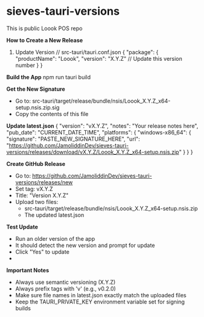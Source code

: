 # sieves-tauri-versions
This is public Loook POS repo

**How to Create a New Release**
1. Update Version
// src-tauri/tauri.conf.json
{
  "package": {
    "productName": "Loook",
    "version": "X.Y.Z"  // Update this version number
  }
}

**Build the App**
npm run tauri build

**Get the New Signature**
- Go to: src-tauri/target/release/bundle/nsis/Loook_X.Y.Z_x64-setup.nsis.zip.sig
- Copy the contents of this file

**Update latest.json**
{
  "version": "vX.Y.Z",
  "notes": "Your release notes here",
  "pub_date": "CURRENT_DATE_TIME",
  "platforms": {
    "windows-x86_64": {
      "signature": "PASTE_NEW_SIGNATURE_HERE",
      "url": "https://github.com/JamoliddinDev/sieves-tauri-versions/releases/download/vX.Y.Z/Loook_X.Y.Z_x64-setup.nsis.zip"
    }
  }
}

**Create GitHub Release**
- Go to: https://github.com/JamoliddinDev/sieves-tauri-versions/releases/new
- Set tag: vX.Y.Z
- Title: "Version X.Y.Z"
- Upload two files:
  - src-tauri/target/release/bundle/nsis/Loook_X.Y.Z_x64-setup.nsis.zip
  - The updated latest.json

**Test Update**
- Run an older version of the app
- It should detect the new version and prompt for update
- Click "Yes" to update
- 
**Important Notes**
- Always use semantic versioning (X.Y.Z)
- Always prefix tags with 'v' (e.g., v0.2.0)
- Make sure file names in latest.json exactly match the uploaded files
- Keep the TAURI_PRIVATE_KEY environment variable set for signing builds
